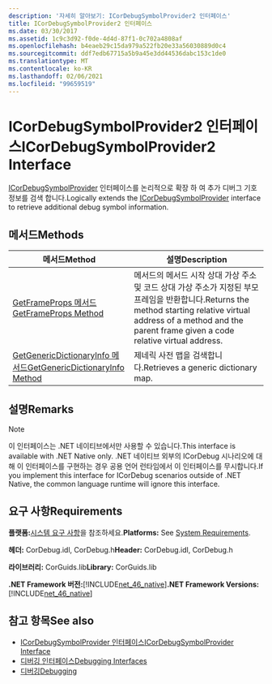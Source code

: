 ```yaml
---
description: '자세히 알아보기: ICorDebugSymbolProvider2 인터페이스'
title: ICorDebugSymbolProvider2 인터페이스
ms.date: 03/30/2017
ms.assetid: 1c9c3d92-f0de-4d4d-87f1-0c702a4808af
ms.openlocfilehash: b4eaeb29c15da979a522fb20e33a56030889d0c4
ms.sourcegitcommit: ddf7edb67715a5b9a45e3dd44536dabc153c1de0
ms.translationtype: MT
ms.contentlocale: ko-KR
ms.lasthandoff: 02/06/2021
ms.locfileid: "99659519"
---
```

# <a name="icordebugsymbolprovider2-interface"></a><span data-ttu-id="6e49d-103">ICorDebugSymbolProvider2 인터페이스</span><span class="sxs-lookup"><span data-stu-id="6e49d-103">ICorDebugSymbolProvider2 Interface</span></span>

<span data-ttu-id="6e49d-104">[ICorDebugSymbolProvider](icordebugsymbolprovider-interface.md) 인터페이스를 논리적으로 확장 하 여 추가 디버그 기호 정보를 검색 합니다.</span><span class="sxs-lookup"><span data-stu-id="6e49d-104">Logically extends the [ICorDebugSymbolProvider](icordebugsymbolprovider-interface.md) interface to retrieve additional debug symbol information.</span></span>  
  
## <a name="methods"></a><span data-ttu-id="6e49d-105">메서드</span><span class="sxs-lookup"><span data-stu-id="6e49d-105">Methods</span></span>  
  
|<span data-ttu-id="6e49d-106">메서드</span><span class="sxs-lookup"><span data-stu-id="6e49d-106">Method</span></span>|<span data-ttu-id="6e49d-107">설명</span><span class="sxs-lookup"><span data-stu-id="6e49d-107">Description</span></span>|  
|------------|-----------------|  
|[<span data-ttu-id="6e49d-108">GetFrameProps 메서드</span><span class="sxs-lookup"><span data-stu-id="6e49d-108">GetFrameProps Method</span></span>](icordebugsymbolprovider2-getframeprops-method.md)|<span data-ttu-id="6e49d-109">메서드의 메서드 시작 상대 가상 주소 및 코드 상대 가상 주소가 지정된 부모 프레임을 반환합니다.</span><span class="sxs-lookup"><span data-stu-id="6e49d-109">Returns the method starting relative virtual address of a method and the parent frame given a code relative virtual address.</span></span>|  
|[<span data-ttu-id="6e49d-110">GetGenericDictionaryInfo 메서드</span><span class="sxs-lookup"><span data-stu-id="6e49d-110">GetGenericDictionaryInfo Method</span></span>](icordebugsymbolprovider2-getgenericdictionaryinfo-method.md)|<span data-ttu-id="6e49d-111">제네릭 사전 맵을 검색합니다.</span><span class="sxs-lookup"><span data-stu-id="6e49d-111">Retrieves a generic dictionary map.</span></span>|  
  
## <a name="remarks"></a><span data-ttu-id="6e49d-112">설명</span><span class="sxs-lookup"><span data-stu-id="6e49d-112">Remarks</span></span>  
  
> [!NOTE]
> <span data-ttu-id="6e49d-113">이 인터페이스는 .NET 네이티브에서만 사용할 수 있습니다.</span><span class="sxs-lookup"><span data-stu-id="6e49d-113">This interface is available with .NET Native only.</span></span> <span data-ttu-id="6e49d-114">.NET 네이티브 외부의 ICorDebug 시나리오에 대해 이 인터페이스를 구현하는 경우 공용 언어 런타임에서 이 인터페이스를 무시합니다.</span><span class="sxs-lookup"><span data-stu-id="6e49d-114">If you implement this interface for ICorDebug scenarios outside of .NET Native, the common language runtime will ignore this interface.</span></span>  
  
## <a name="requirements"></a><span data-ttu-id="6e49d-115">요구 사항</span><span class="sxs-lookup"><span data-stu-id="6e49d-115">Requirements</span></span>  

 <span data-ttu-id="6e49d-116">**플랫폼:**[시스템 요구 사항](../../get-started/system-requirements.md)을 참조하세요.</span><span class="sxs-lookup"><span data-stu-id="6e49d-116">**Platforms:** See [System Requirements](../../get-started/system-requirements.md).</span></span>  
  
 <span data-ttu-id="6e49d-117">**헤더:** CorDebug.idl, CorDebug.h</span><span class="sxs-lookup"><span data-stu-id="6e49d-117">**Header:** CorDebug.idl, CorDebug.h</span></span>  
  
 <span data-ttu-id="6e49d-118">**라이브러리:** CorGuids.lib</span><span class="sxs-lookup"><span data-stu-id="6e49d-118">**Library:** CorGuids.lib</span></span>  
  
 <span data-ttu-id="6e49d-119">**.NET Framework 버전:**[!INCLUDE[net_46_native](../../../../includes/net-46-native-md.md)]</span><span class="sxs-lookup"><span data-stu-id="6e49d-119">**.NET Framework Versions:** [!INCLUDE[net_46_native](../../../../includes/net-46-native-md.md)]</span></span>  
  
## <a name="see-also"></a><span data-ttu-id="6e49d-120">참고 항목</span><span class="sxs-lookup"><span data-stu-id="6e49d-120">See also</span></span>

- [<span data-ttu-id="6e49d-121">ICorDebugSymbolProvider 인터페이스</span><span class="sxs-lookup"><span data-stu-id="6e49d-121">ICorDebugSymbolProvider Interface</span></span>](icordebugsymbolprovider-interface.md)
- [<span data-ttu-id="6e49d-122">디버깅 인터페이스</span><span class="sxs-lookup"><span data-stu-id="6e49d-122">Debugging Interfaces</span></span>](debugging-interfaces.md)
- [<span data-ttu-id="6e49d-123">디버깅</span><span class="sxs-lookup"><span data-stu-id="6e49d-123">Debugging</span></span>](index.md)
